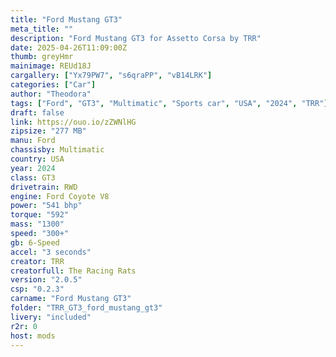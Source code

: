 ```yaml
---
title: "Ford Mustang GT3"
meta_title: ""
description: "Ford Mustang GT3 for Assetto Corsa by TRR"
date: 2025-04-26T11:09:00Z
thumb: greyHmr
mainimage: REUd18J
cargallery: ["Yx79PW7", "s6qraPP", "vB14LRK"]
categories: ["Car"]
author: "Theodora"
tags: ["Ford", "GT3", "Multimatic", "Sports car", "USA", "2024", "TRR"]
draft: false
link: https://ouo.io/zZWNlHG
zipsize: "277 MB"
manu: Ford
chassisby: Multimatic
country: USA
year: 2024
class: GT3
drivetrain: RWD
engine: Ford Coyote V8
power: "541 bhp"
torque: "592"
mass: "1300"
speed: "300+"
gb: 6-Speed
accel: "3 seconds"
creator: TRR
creatorfull: The Racing Rats
version: "2.0.5"
csp: "0.2.3"
carname: "Ford Mustang GT3"
folder: "TRR_GT3_ford_mustang_gt3"
livery: "included"
r2r: 0
host: mods
---
```


